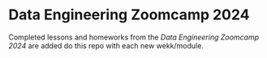 # Data Engineering Zoomcamp 2024

Completed lessons and homeworks from the *Data Engineering Zoomcamp 2024* are added do this repo with each new wekk/module.
